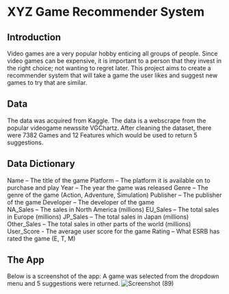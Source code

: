 # XYZ Game Recommender System
## Introduction 
Video games are a very popular hobby enticing all groups of people. Since video games can be expensive, it is important to a person that they invest in the right choice; not wanting to regret later. 
This project aims to create a recommender system that will take a game the user likes and suggest new games to try that are similar.

## Data
The data was acquired from Kaggle. The data is a webscrape from the popular videogame newssite VGChartz. After cleaning the dataset, there were 7382 Games and 12 Features which would be used to return 5 suggestions.
## Data Dictionary
Name  – The title of the game
Platform – The platform it is available on to purchase and play 
Year – The year the game was released 
Genre – The genre of the game (Action, Adventure, Simulation) 
Publisher – The publisher of the game 
Developer – The developer of the game  
NA_Sales – The sales in North America (millions) 
EU_Sales – The total sales in Europe (millions) 
JP_Sales – The total sales in Japan (millions) 
Other_Sales – The total sales in other parts of the world (millions) 
User_Score -  The average user score for the game 
Rating – What ESRB has rated the game (E, T, M) 



## The App
Below is a screenshot of the app: A game was selected from the dropdown menu and 5 suggestions were returned.
![Screenshot (89)](https://user-images.githubusercontent.com/100548755/192379889-3c7184e0-1b2c-4fa3-92a0-14dbed9a138c.png)


